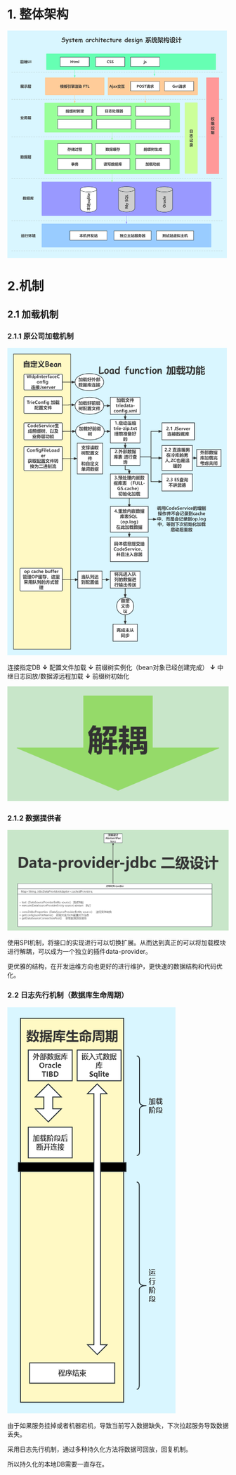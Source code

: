 # 1. 整体架构

<img alt="png.png" src="./ps/png.png" width="500"/>

# 2.机制

## 2.1 加载机制

### 2.1.1 原公司加载机制

<img alt="png1.png" src="./ps/png1.png" width="500"/>

连接指定DB
**↓**
配置文件加载
**↓**
前缀树实例化（bean对象已经创建完成）
**↓**
中继日志回放/数据源远程加载
**↓**
前缀树初始化

![png3.png](ps%2Fpng3.png)

### 2.1.2 数据提供者

![png2.png](ps%2Fpng2.png)

使用SPI机制，将接口的实现进行可以切换扩展。从而达到真正的可以将加载模块进行解耦，可以成为一个独立的插件data-provider。

更优雅的结构，在开发运维方向也更好的进行维护，更快速的数据结构和代码优化。

### 2.2 日志先行机制（数据库生命周期）

![png4.png](ps%2Fpng4.png)

由于如果服务挂掉或者机器宕机，导致当前写入数据缺失，下次拉起服务导致数据丢失。

采用日志先行机制，通过多种持久化方法将数据可回放，回复机制。

所以持久化的本地DB需要一直存在。